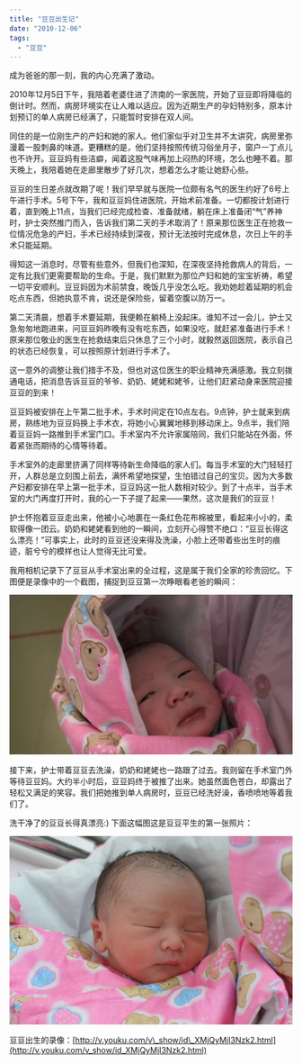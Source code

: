 ```yaml
---
title: "豆豆出生记"
date: "2010-12-06"
tags: 
  - "豆豆"
---
```


成为爸爸的那一刻，我的内心充满了激动。

2010年12月5日下午，我陪着老婆住进了济南的一家医院，开始了豆豆即将降临的倒计时。然而，病房环境实在让人难以适应。因为近期生产的孕妇特别多，原本计划预订的单人病房已经满了，只能暂时安排在双人间。

同住的是一位刚生产的产妇和她的家人。他们家似乎对卫生并不太讲究，病房里弥漫着一股刺鼻的味道。更糟糕的是，他们坚持按照传统习俗坐月子，窗户一丁点儿也不许开。豆豆妈有些洁癖，闻着这股气味再加上闷热的环境，怎么也睡不着。那天晚上，我陪着她在走廊里散步了好几次，想着怎么才能让她舒心些。

豆豆的生日差点就改期了呢！我们早早就与医院一位颇有名气的医生约好了6号上午进行手术。5号下午，我和豆豆妈住进医院，开始术前准备。一切都按计划进行着，直到晚上11点，当我们已经完成检查、准备就绪，躺在床上准备闭“气”养神时，护士突然推门而入，告诉我们第二天的手术取消了！原来那位医生正在抢救一位情况危急的产妇，手术已经持续到深夜，预计无法按时完成休息，次日上午的手术只能延期。

得知这一消息时，尽管有些意外，但我们也深知，在深夜坚持抢救病人的背后，一定有比我们更需要帮助的生命。于是，我们默默为那位产妇和她的宝宝祈祷，希望一切平安顺利。豆豆妈因为术前禁食，晚饭几乎没怎么吃。我劝她趁着延期的机会吃点东西，但她执意不肯，说还是保险些，留着空腹以防万一。

第二天清晨，想着手术要延期，我便赖在躺椅上没起床。谁知不过一会儿，护士又急匆匆地跑进来，问豆豆妈昨晚有没有吃东西，如果没吃，就赶紧准备进行手术！原来那位敬业的医生在抢救结束后只休息了三个小时，就毅然返回医院，表示自己的状态已经恢复，可以按照原计划进行手术了。

这一意外的调整让我们措手不及，但也对这位医生的职业精神充满感激。我立刻拨通电话，把消息告诉豆豆的爷爷、奶奶、姥姥和姥爷，让他们赶紧动身来医院迎接豆豆的到来！

豆豆妈被安排在上午第二批手术，手术时间定在10点左右。9点钟，护士就来到病房，熟练地为豆豆妈换上手术衣，将她小心翼翼地移到移动床上。9点半，我们陪着豆豆妈一路推到手术室门口。手术室内不允许家属陪同，我们只能站在外面，怀着紧张而期待的心情等待着。

手术室外的走廊里挤满了同样等待新生命降临的家人们。每当手术室的大门轻轻打开，人群总是立刻围上前去，满怀希望地探望，生怕错过自己的宝贝。因为大多数产妇都安排在早上第一批手术，豆豆妈这一批人数相对较少。到了十点半，当手术室的大门再度打开时，我的心一下子提了起来——果然，这次是我们的豆豆！

护士怀抱着豆豆走出来，他被小心地裹在一条红色花布棉被里，看起来小小的，柔软得像一团云。奶奶和姥姥看到他的一瞬间，立刻开心得赞不绝口：“豆豆长得这么漂亮！”可事实上，此时的豆豆还没来得及洗澡，小脸上还带着些出生时的痕迹，脏兮兮的模样也让人觉得无比可爱。

我用相机记录下了豆豆从手术室出来的全过程，这是属于我们全家的珍贵回忆。下图便是录像中的一个截图，捕捉到豆豆第一次睁眼看老爸的瞬间：

![image](images/image3.png "image")

接下来，护士带着豆豆去洗澡，奶奶和姥姥也一路跟了过去。我则留在手术室门外等待豆豆妈。大约半小时后，豆豆妈终于被推了出来。她虽然面色苍白，却露出了轻松又满足的笑容。我们把她推到单人病房时，豆豆已经洗好澡，香喷喷地等着我们了。

洗干净了的豆豆长得真漂亮:) 下面这幅图这是豆豆平生的第一张照片：

![DSC00322](images/dsc00322.jpg "DSC00322")

豆豆出生的录像：[http://v.youku.com/v\_show/id\_XMjQyMjI3Nzk2.html](http://v.youku.com/v_show/id_XMjQyMjI3Nzk2.html)
